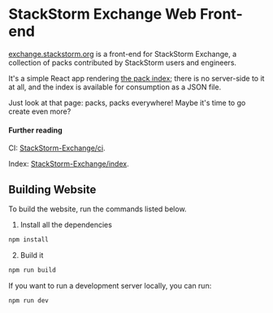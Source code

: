 StackStorm Exchange Web Front-end
=================================

[exchange.stackstorm.org](https://exchange.stackstorm.org) is a front-end for
StackStorm Exchange, a collection of packs contributed by StackStorm users and 
engineers. 

It's a simple React app rendering [the pack index](https://github.com/StackStorm-Exchange/index);
there is no server-side to it at all, and the index is available for consumption
as a JSON file.

Just look at that page: packs, packs everywhere! Maybe it's time to go
create even more?

#### Further reading

CI: [StackStorm-Exchange/ci](https://github.com/StackStorm-Exchange/ci).

Index: [StackStorm-Exchange/index](https://github.com/StackStorm-Exchange/index).

## Building Website

To build the website, run the commands listed below.

1. Install all the dependencies

```bash
npm install
```

2. Build it

```bash
npm run build
```

If you want to run a development server locally, you can run:

```bash
npm run dev
```
